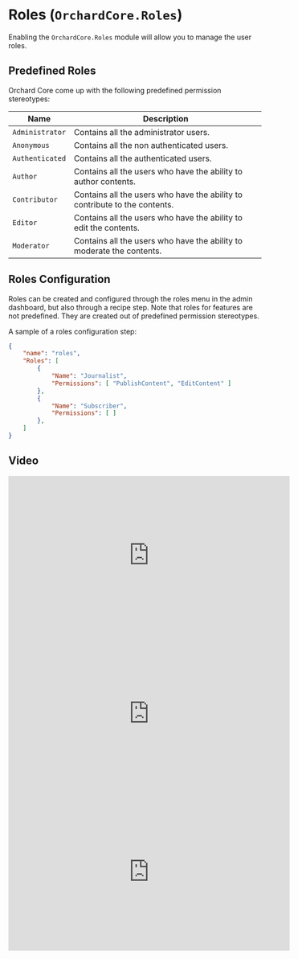 # Roles (`OrchardCore.Roles`)

Enabling the `OrchardCore.Roles` module will allow you to manage the user roles.

## Predefined Roles

Orchard Core come up with the following predefined permission stereotypes:

| Name | Description |
| --- | --- |
| `Administrator` | Contains all the administrator users. |
| `Anonymous` | Contains all the non authenticated users. |
| `Authenticated` | Contains all the authenticated users. |
| `Author` | Contains all the users who have the ability to author contents. |
| `Contributor` | Contains all the users who have the ability to contribute to the contents. |
| `Editor` | Contains all the users who have the ability to edit the contents. |
| `Moderator` | Contains all the users who have the ability to moderate the contents. |

## Roles Configuration

Roles can be created and configured through the roles menu in the admin dashboard, but also through a recipe step. Note that roles for features are not predefined. They are created out of predefined permission stereotypes.

A sample of a roles configuration step:

```json
{
    "name": "roles",
    "Roles": [
        {
            "Name": "Journalist",
            "Permissions": [ "PublishContent", "EditContent" ]
        },
        {
            "Name": "Subscriber",
            "Permissions": [ ]
        },
    ]
}
```

## Video

<iframe width="560" height="315" src="https://www.youtube-nocookie.com/embed/FmgZHpFHCcg" title="YouTube video player" frameborder="0" allow="accelerometer; autoplay; clipboard-write; encrypted-media; gyroscope; picture-in-picture" allowfullscreen></iframe>

<iframe width="560" height="315" src="https://www.youtube-nocookie.com/embed/2O1F7pwUrTY" title="YouTube video player" frameborder="0" allow="accelerometer; autoplay; clipboard-write; encrypted-media; gyroscope; picture-in-picture" allowfullscreen></iframe>

<iframe width="560" height="315" src="https://www.youtube-nocookie.com/embed/PY61oZm6mBo" title="YouTube video player" frameborder="0" allow="accelerometer; autoplay; clipboard-write; encrypted-media; gyroscope; picture-in-picture" allowfullscreen></iframe>
